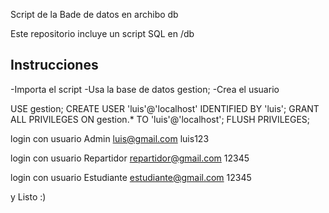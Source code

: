 Script de la Bade de datos en archibo db


Este repositorio incluye un script SQL en /db

## Instrucciones
-Importa el script
-Usa la base de datos gestion;
-Crea el usuario

USE gestion;
CREATE USER 'luis'@'localhost' IDENTIFIED BY 'luis';
GRANT ALL PRIVILEGES ON gestion.* TO 'luis'@'localhost';
FLUSH PRIVILEGES;


login con usuario Admin
luis@gmail.com
luis123

login con usuario Repartidor
repartidor@gmail.com
12345


login con usuario Estudiante
estudiante@gmail.com
12345






y Listo :)


